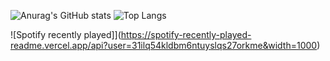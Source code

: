 ![Anurag's GitHub stats](https://github-readme-stats.vercel.app/api?username=anuraghazra&show_icons=true&theme=chartreuse-dark)
![Top Langs](https://github-readme-stats.vercel.app/api/top-langs/?username=l5n0&langs_count=8&theme=chartreuse-dark)

![Spotify recently played]](https://spotify-recently-played-readme.vercel.app/api?user=31ilq54kldbm6ntuyslqs27orkme&width=1000)


